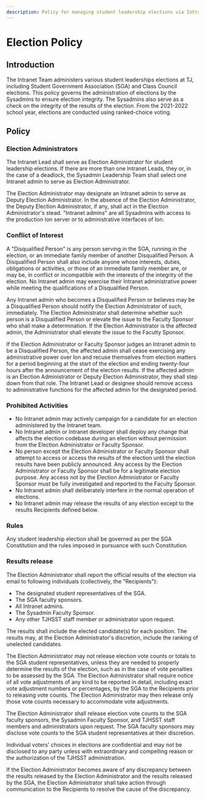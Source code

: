 ```yaml
---
description: Policy for managing student leadership elections via Intranet.
---
```


# Election Policy

## Introduction

The Intranet Team administers various student leaderships elections at TJ, including Student Government Association (SGA) and Class Council elections. This policy governs the administration of elections by the Sysadmins to ensure election integrity. The Sysadmins also serve as a check on the integrity of the results of the election. From the 2021-2022 school year, elections are conducted using ranked-choice voting.

## Policy

### Election Administrators

The Intranet Lead shall serve as Election Administrator for student leadership elections. If there are more than one Intranet Leads, they or, in the case of a deadlock, the Sysadmin Leadership Team shall select one Intranet admin to serve as Election Administrator. &#x20;

The Election Administrator may designate an Intranet admin to serve as Deputy Election Administrator. In the absence of the Election Administrator, the Deputy Election Administrator, if any, shall act in the Election Administrator's stead. "Intranet admins" are all Sysadmins with access to the production Ion server or to administrative interfaces of Ion.

### Conflict of Interest

A "Disqualified Person" is any person serving in the SGA, running in the election, or an immediate family member of another Disqualified Person. A Disqualified Person shall also include anyone whose interests, duties, obligations or activities, or those of an immediate family member are, or may be, in conflict or incompatible with the interests of the integrity of the election. No Intranet admin may exercise their Intranet administrative power while meeting the qualifications of a Disqualified Person.&#x20;

Any Intranet admin who becomes a Disqualified Person or believes may be a Disqualified Person should notify the Election Administrator of such, immediately. The Election Administrator shall determine whether such person is a Disqualified Person or elevate the issue to the Faculty Sponsor who shall make a determination. If the Election Administrator is the affected admin, the Administrator shall elevate the issue to the Faculty Sponsor.

If the Election Administrator or Faculty Sponsor judges an Intranet admin to be a Disqualified Person, the affected admin shall cease exercising any administrative power over Ion and recuse themselves from election matters for a period beginning at the start of the election and ending twenty-four hours after the announcement of the election results. If the affected admin is an Election Administrator or Deputy Election Administrator, they shall step down from that role. The Intranet Lead or designee should remove access to administrative functions for the affected admin for the designated period.

### Prohibited Activities

* No Intranet admin may actively campaign for a candidate for an election administered by the Intranet team.
* No Intranet admin or Intranet developer shall deploy any change that affects the election codebase during an election without permission from the Election Administrator or Faculty Sponsor.
* No person except the Election Administrator or Faculty Sponsor shall attempt to access or access the results of the election until the election results have been publicly announced. Any access by the Election Administrator or Faculty Sponsor shall be for a legitimate election purpose. Any access not by the Election Administrator or Faculty Sponsor must be fully investigated and reported to the Faculty Sponsor.
* No Intranet admin shall deliberately interfere in the normal operation of elections.
* No Intranet admin may release the results of any election except to the results Recipients defined below.

### Rules

Any student leadership election shall be governed as per the SGA Constitution and the rules imposed in pursuance with such Constitution.

### Results release

The Election Administrator shall report the official results of the election via email to following individuals (collectively, the "Recipients"):

* The designated student representatives of the SGA.
* The SGA faculty sponsors.
* All Intranet admins.
* The Sysadmin Faculty Sponsor.
* Any other TJHSST staff member or administrator upon request.

The results shall include the elected candidate(s) for each position. The results may, at the Election Administrator's discretion, include the ranking of unelected candidates.&#x20;

The Election Administrator may not release election vote counts or totals to the SGA student representatives, unless they are needed to properly determine the results of the election, such as in the case of vote penalties to be assessed by the SGA. The Election Administrator shall require notice of all vote adjustments of any kind to be reported in detail, including exact vote adjustment numbers or percentages, by the SGA to the Recipients prior to releasing vote counts. The Election Administrator may then release only those vote counts necessary to accommodate vote adjustments.

The Election Administrator shall release election vote counts to the SGA faculty sponsors, the Sysadmin Faculty Sponsor, and TJHSST staff members and administrators upon request. The SGA faculty sponsors may disclose vote counts to the SGA student representatives at their discretion.

Individual voters' choices in elections are confidential and may not be disclosed to any party unless with extraordinary and compelling reason or the authorization of the TJHSST administration.

If the Election Administrator becomes aware of any discrepancy between the results released by the Election Administrator and the results released by the SGA, the Election Administrator shall take action through communication to the Recipients to resolve the cause of the discrepancy.&#x20;
